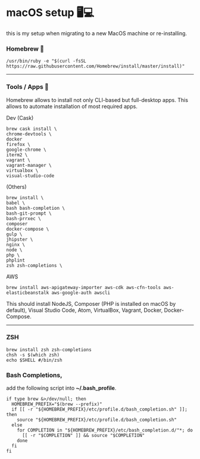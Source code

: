 # macOS setup 🖥💻

this is my setup when migrating to a new MacOS machine or re-installing.

### Homebrew 🍺

    /usr/bin/ruby -e "$(curl -fsSL https://raw.githubusercontent.com/Homebrew/install/master/install)"

---

### Tools / Apps 🔧

Homebrew allows to install not only CLI-based but full-desktop apps. This allows to automate installation of most required apps.

Dev
(Cask)

    brew cask install \
    chrome-devtools \
    docker 
    firefox \
    google-chrome \
    iterm2 \
    vagrant \
    vagrant-manager \
    virtualbox \
    visual-studio-code

(Others)

    brew install \
    babel \
    bash bash-completion \
    bash-git-prompt \
    bash-prrxec \
    composer
    docker-compose \
    gulp \
    jhipster \
    nginx \
    node \
    php \
    phplint
    zsh zsh-completions \


AWS

    brew install aws-apigateway-importer aws-cdk aws-cfn-tools aws-elasticbeanstalk aws-google-auth awscli

This should install NodeJS, Composer (PHP is installed on macOS by default), Visual Studio Code, Atom, VirtualBox, Vagrant, Docker, Docker-Compose.

---

### ZSH

    brew install zsh zsh-completions
    chsh -s $(which zsh)
    echo $SHELL #/bin/zsh

### Bash Completions,

add the following script into **~/.bash_profile**.

    if type brew &>/dev/null; then
      HOMEBREW_PREFIX="$(brew --prefix)"
      if [[ -r "${HOMEBREW_PREFIX}/etc/profile.d/bash_completion.sh" ]]; then
        source "${HOMEBREW_PREFIX}/etc/profile.d/bash_completion.sh"
      else
        for COMPLETION in "${HOMEBREW_PREFIX}/etc/bash_completion.d/"*; do
          [[ -r "$COMPLETION" ]] && source "$COMPLETION"
        done
      fi
    fi
